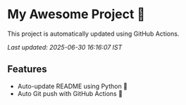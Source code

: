 # My Awesome Project 🚀

This project is automatically updated using GitHub Actions.

_Last updated: 2025-06-30 16:16:07 IST_

## Features
- Auto-update README using Python 🐍
- Auto Git push with GitHub Actions 🤖
